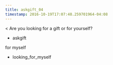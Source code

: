 ```yaml
---
title: askgift_04
timestamp: 2016-10-19T17:07:48.259701964-04:08
---
```


< Are you looking for a gift or for yourself?
* askgift

for myself
* looking_for_myself



